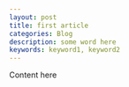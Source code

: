 ```yaml
---
layout: post
title: first article
categories: Blog
description: some word here
keywords: keyword1, keyword2
---
```


Content here
